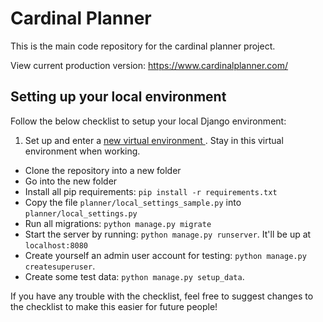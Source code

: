 # Cardinal Planner
This is the main code repository for the cardinal planner project.

View current production version: https://www.cardinalplanner.com/

## Setting up your local environment

Follow the below checklist to setup your local Django environment:

1. Set up and enter a [new virtual environment
](https://hackercodex.com/guide/python-development-environment-on-mac-osx/). Stay in this virtual environment when working.
- Clone the repository into a new folder
- Go into the new folder
- Install all pip requirements: `pip install -r requirements.txt`
- Copy the file `planner/local_settings_sample.py` into `planner/local_settings.py`
- Run all migrations: `python manage.py migrate`
- Start the server by running: `python manage.py runserver`.  It'll be up at `localhost:8080`
- Create yourself an admin user account for testing: `python manage.py createsuperuser`.
- Create some test data: `python manage.py setup_data`.

If you have any trouble with the checklist, feel free to suggest changes to the checklist to make this easier for future people!